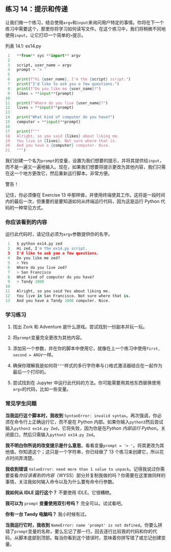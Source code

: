 ## 练习 14：提示和传递

让我们做一个练习，结合使用`argv`和`input`来询问用户特定的事情。你将在下一个练习中需要这个，那里你将学习如何读写文件。在这个练习中，我们将稍微不同地使用`input`，让它打印一个简单的`>`提示。

列表 14.1: ex14.py

```py
 1   **from** sys **import** argv
 2
 3   script, user_name = argv
 4   prompt = '> '
 5
 6   print(f"Hi {user_name}, I'm the {script} script.")
 7   print("I'd like to ask you a few questions.")
 8   print(f"Do you like me {user_name}?")
 9   likes = **input**(prompt)
10
11   print(f"Where do you live {user_name}?")
12   lives = **input(**prompt)
13
14   print("What kind of computer do you have?")
15   computer = **input(**prompt)
16
17   print(f"""
18   Alright, so you said {likes} about liking me.
19   You live in {lives}. Not sure where that is.
20   And you have a {computer} computer. Nice.
21   """)
```

我们创建一个名为`prompt`的变量，设置为我们想要的提示，并将其提供给`input`，而不是一遍又一遍地输入。现在，如果我们想要将提示更改为其他内容，我们只需在这一个地方更改它，然后重新运行脚本。非常方便。

警告！

记住，你必须像在 Exercise 13 中那样做，并使用终端使其工作。这将是一段时间内的最后一次，但重要的是要知道如何从终端运行代码，因为这是运行 Python 代码的一种常见方式。

### 你应该看到的内容

运行此代码时，请记住必须为`argv`参数提供你的名字。

```py
 1   $ python ex14.py zed
 2   Hi zed, I'm the ex14.py script.
 3   I'd like to ask you a few questions.
 4   Do you like me zed?
 5   > Yes
 6   Where do you live zed?
 7   > San Francisco
 8   What kind of computer do you have?
 9   > Tandy 1000
10
11   Alright, so you said Yes about liking me.
12   You live in San Francisco. Not sure where that is.
13   And you have a Tandy 1000 computer. Nice.
```

### 学习练习

1.  找出 Zork 和 Adventure 是什么游戏。尝试找到一份副本并玩一玩。

2.  将`prompt`变量完全更改为其他内容。

3.  添加另一个参数，并在你的脚本中使用它，就像在上一个练习中使用`first, second = ARGV`一样。

4.  确保你理解我是如何将`"""`样式的多行字符串与`{}`格式激活器结合在一起作为最后一个打印的。

5.  尝试找到在 Jupyter 中运行此代码的方法。你可能需要用其他东西替换使用`argv`的代码，比如一些变量。

### 常见学生问题

**当我运行这个脚本时，我收到** `SyntaxError: invalid syntax`。再次强调，你必须在命令行上正确运行它，而不是在 Python 内部。如果你输入`python3`然后尝试输入`python3 ex14.py Zed`，它将失败，因为你是在*Python 内部运行 Python*。关闭窗口，然后只需输入`python3 ex14.py Zed`。

**我不明白你所说的改变提示是什么意思**。看看变量`prompt = '> '`。将其更改为其他值。你知道这个；这只是一个字符串，你已经做了 13 个练习来创建它，所以花点时间弄清楚。

**我收到错误** `ValueError: need more than 1 value to unpack`。记得我说过你需要查看*你应该看到的内容*（WYSS）部分并复制我做的吗？你需要在这里做同样的事情，关注我如何输入命令以及为什么要有命令行参数。

**我如何从 IDLE 运行这个？** 不要使用 IDLE。它很糟糕。

**我可以为** `prompt` **变量使用双引号吗？** 完全可以。试试看吧。

**你有一台 Tandy 电脑吗？** 我小时候有过。

**当我运行它时，我收到** `NameError: name 'prompt' is not defined`。你要么拼错了`prompt`变量的名称，要么忘记了那一行。回去逐行比较我的代码和你的代码，从脚本底部到顶部。每当你看到这个错误时，意味着你拼写错了或忘记创建变量。
